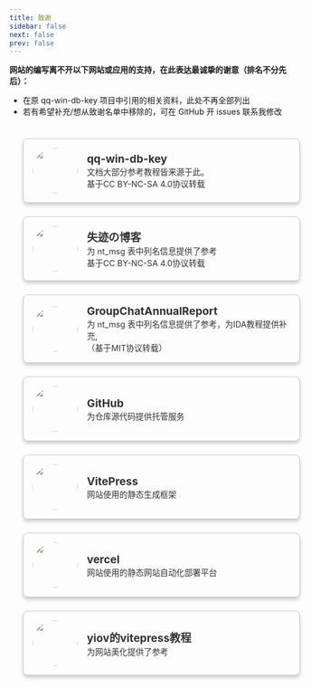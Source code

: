 ```yaml
---
title: 致谢
sidebar: false
next: false 
prev: false
---
```


**网站的编写离不开以下网站或应用的支持，在此表达最诚挚的谢意（排名不分先后）：**
- 在原 qq-win-db-key 项目中引用的相关资料，此处不再全部列出
- 若有希望补充/想从致谢名单中移除的，可在 GitHub 开 issues 联系我修改

<div class="card-container">
  <a class="card" href="https://github.com/QQBackup/qq-win-db-key" target="_blank">
    <div class="card-image">
      <img src="/icons/logo.jpg" alt="">
    </div>
    <div class="card-content">
      <h3>qq-win-db-key</h3>
      <p>文档大部分参考教程皆来源于此。<br>基于CC BY-NC-SA 4.0协议转载</br></p>
    </div>
  </a>

  <a class="card" href="https://blog.reincarnatey.net/2024/0707-qqnt-history-export/" target="_blank">
    <div class="card-image">
      <img src="/thanks/失迹.png" alt="">
    </div>
    <div class="card-content">
      <h3>失迹の博客</h3>
      <p>为 nt_msg 表中列名信息提供了参考<br>基于CC BY-NC-SA 4.0协议转载</br></p>
    </div>
  </a>

  <a class="card" href="https://github.com/mobyw/GroupChatAnnualReport" target="_blank">
    <div class="card-image">
      <img src="/thanks/GroupChatAnnualReport.jpg" alt="">
    </div>
    <div class="card-content">
      <h3>GroupChatAnnualReport</h3>
      <p>为 nt_msg 表中列名信息提供了参考，为IDA教程提供补充,<br>（基于MIT协议转载）</br></p>
    </div>
  </a>

  <a class="card" href="https://github.com/QQBackup/QQDecrypt" target="_blank">
    <div class="card-image">
      <img src="/thanks/github.svg" alt="">
    </div>
    <div class="card-content">
      <h3>GitHub</h3>
      <p>为仓库源代码提供托管服务</p>
    </div>
  </a>

  <a class="card" href="https://vitepress.dev/" target="_blank">
    <div class="card-image">
      <img src="/thanks/vitepress.svg" alt="">
    </div>
    <div class="card-content">
      <h3>VitePress</h3>
      <p>网站使用的静态生成框架</p>
    </div>
  </a>

  <a class="card" href="https://vercel.com/" target="_blank">
    <div class="card-image">
      <img src="/thanks/vercel.png" alt="">
    </div>
    <div class="card-content">
      <h3>vercel</h3>
      <p>网站使用的静态网站自动化部署平台</p>
    </div>
  </a>

  <a class="card" href="https://vitepress.dev/" target="_blank">
    <div class="card-image">
      <img src="/thanks/vitepress.svg" alt="">
    </div>
    <div class="card-content">
      <h3>yiov的vitepress教程</h3>
      <p>为网站美化提供了参考</p>
    </div>
  </a>
  
</div>

<style>
.card-container {
  display: flex;
  flex-direction: column;
  gap: 1.5rem;
  padding: 1.5rem;
}

.card {
  background-color: var(--card-bg);
  border: 1px solid var(--card-border);
  border-radius: 8px;
  width: 100%;
  max-width: 700px;
  display: flex;
  align-items: center;
  box-shadow: 0 4px 6px rgba(0, 0, 0, 0.2);
  transition: transform 0.3s ease, box-shadow 0.3s ease, background-color 0.3s ease;
  text-decoration: none;
  overflow: hidden;
  margin: 0 auto;
  padding: 1rem;
}

.card:hover {
  transform: scale(1.02);
  box-shadow: 0 6px 10px rgba(0, 0, 0, 0.4);
  background-color: var(--card-hover-bg);
}

.card-image {
  width: 80px;
  height: 80px;
  overflow: hidden;
  border-radius: 50%;
  margin-right: 1rem;
  flex-shrink: 0;
}

.card-image img {
  width: 100%;
  height: 100%;
  object-fit: cover;
  border-radius: 50%;
}

.card-content {
  display: flex;
  flex-direction: column;
  justify-content: center;
  flex: 1;
}

.card-content h3 {
  font-size: 1.2rem;
  margin: 0;
  color: var(--card-text);
}

.card-content p {
  color: var(--card-text); 
  font-size: 0.9rem;
  margin: 0;
  overflow: hidden;
  text-overflow: ellipsis;
  white-space: normal;
}

@media (max-width: 600px) {
  .card {
    flex-direction: column; 
    text-align: center;
  }

  .card-image {
    margin: 0 auto 1rem;
  }

  .card-content h3,
  .card-content p {
    text-align: center;
  }
}

/* 全局变量 */
:root {
  --card-border: rgba(200, 200, 200, 1); 
  --card-text: rgba(50, 50, 50, 1); 
}

/* 深色模式 */
.dark {
  --card-bg: rgba(32, 33, 39, 1); 
  --card-border: rgba(70, 70, 70, 1); 
  --card-text: rgba(200, 200, 200, 1); 
}
</style>



